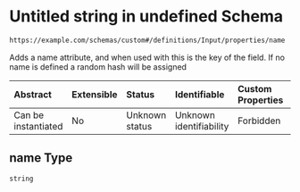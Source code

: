 # Untitled string in undefined Schema

```txt
https://example.com/schemas/custom#/definitions/Input/properties/name
```

Adds a name attribute, and when used with <FormulateForm> this is the key of the field. If no name is defined a random hash will be assigned

| Abstract            | Extensible | Status         | Identifiable            | Custom Properties | Additional Properties | Access Restrictions | Defined In                                                                   |
| :------------------ | :--------- | :------------- | :---------------------- | :---------------- | :-------------------- | :------------------ | :--------------------------------------------------------------------------- |
| Can be instantiated | No         | Unknown status | Unknown identifiability | Forbidden         | Allowed               | none                | [FRW.form.schema.json\*](../out/FRW.form.schema.json "open original schema") |

## name Type

`string`
